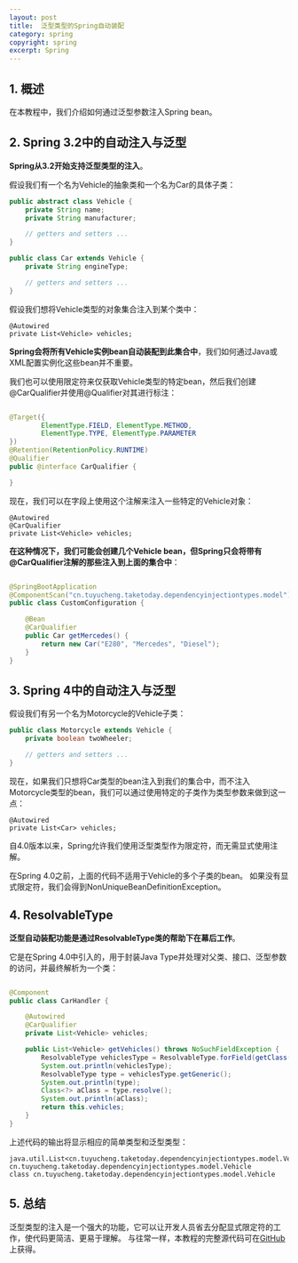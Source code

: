 ```yaml
---
layout: post
title:  泛型类型的Spring自动装配
category: spring
copyright: spring
excerpt: Spring
---
```


## 1. 概述

在本教程中，我们介绍如何通过泛型参数注入Spring bean。

## 2. Spring 3.2中的自动注入与泛型

**Spring从3.2开始支持泛型类型的注入**。

假设我们有一个名为Vehicle的抽象类和一个名为Car的具体子类：

```java
public abstract class Vehicle {
    private String name;
    private String manufacturer;

    // getters and setters ...
}
```

```java
public class Car extends Vehicle {
    private String engineType;

    // getters and setters ...
}
```

假设我们想将Vehicle类型的对象集合注入到某个类中：

```text
@Autowired
private List<Vehicle> vehicles;
```

**Spring会将所有Vehicle实例bean自动装配到此集合中**，我们如何通过Java或XML配置实例化这些bean并不重要。

我们也可以使用限定符来仅获取Vehicle类型的特定bean，然后我们创建@CarQualifier并使用@Qualifier对其进行标注：

```java

@Target({
        ElementType.FIELD, ElementType.METHOD,
        ElementType.TYPE, ElementType.PARAMETER
})
@Retention(RetentionPolicy.RUNTIME)
@Qualifier
public @interface CarQualifier {

}
```

现在，我们可以在字段上使用这个注解来注入一些特定的Vehicle对象：

```text
@Autowired
@CarQualifier
private List<Vehicle> vehicles;
```

**在这种情况下，我们可能会创建几个Vehicle bean，但Spring只会将带有@CarQualifier注解的那些注入到上面的集合中**：

```java

@SpringBootApplication
@ComponentScan("cn.tuyucheng.taketoday.dependencyinjectiontypes.model")
public class CustomConfiguration {

    @Bean
    @CarQualifier
    public Car getMercedes() {
        return new Car("E280", "Mercedes", "Diesel");
    }
}
```

## 3. Spring 4中的自动注入与泛型

假设我们有另一个名为Motorcycle的Vehicle子类：

```java
public class Motorcycle extends Vehicle {
    private boolean twoWheeler;

    // getters and setters ...
}
```

现在，如果我们只想将Car类型的bean注入到我们的集合中，而不注入Motorcycle类型的bean，我们可以通过使用特定的子类作为类型参数来做到这一点：

```text
@Autowired
private List<Car> vehicles;
```

自4.0版本以来，Spring允许我们使用泛型类型作为限定符，而无需显式使用注解。

在Spring 4.0之前，上面的代码不适用于Vehicle的多个子类的bean。
如果没有显式限定符，我们会得到NonUniqueBeanDefinitionException。

## 4. ResolvableType

**泛型自动装配功能是通过ResolvableType类的帮助下在幕后工作**。

它是在Spring 4.0中引入的，用于封装Java Type并处理对父类、接口、泛型参数的访问，并最终解析为一个类：

```java

@Component
public class CarHandler {

    @Autowired
    @CarQualifier
    private List<Vehicle> vehicles;

    public List<Vehicle> getVehicles() throws NoSuchFieldException {
        ResolvableType vehiclesType = ResolvableType.forField(getClass().getDeclaredField("vehicles"));
        System.out.println(vehiclesType);
        ResolvableType type = vehiclesType.getGeneric();
        System.out.println(type);
        Class<?> aClass = type.resolve();
        System.out.println(aClass);
        return this.vehicles;
    }
}
```

上述代码的输出将显示相应的简单类型和泛型类型：

```text
java.util.List<cn.tuyucheng.taketoday.dependencyinjectiontypes.model.Vehicle>
cn.tuyucheng.taketoday.dependencyinjectiontypes.model.Vehicle
class cn.tuyucheng.taketoday.dependencyinjectiontypes.model.Vehicle
```

## 5. 总结

泛型类型的注入是一个强大的功能，它可以让开发人员省去分配显式限定符的工作，使代码更简洁、更易于理解。
与往常一样，本教程的完整源代码可在[GitHub](https://github.com/tuyucheng7/taketoday-tutorial4j/tree/master/spring-modules/spring-di-1)上获得。
